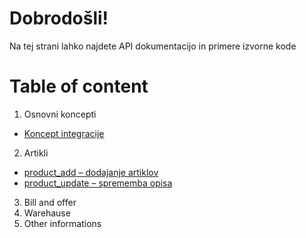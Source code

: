 Dobrodošli!
===
Na tej strani lahko najdete API dokumentacijo in primere izvorne kode

Table of content
===
1. Osnovni koncepti
  - [Koncept integracije](basic_concepts.md#koncept-integracije)
2. Artikli
  - [product_add – dodajanje artiklov](product.md#product_add--dodajanje-artiklov)
  - [product_update – sprememba opisa](product.md#product_update--sprememba-opisa)
3. Bill and offer
4. Warehause
5. Other informations
